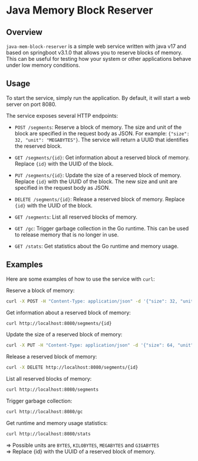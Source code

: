 # Java Memory Block Reserver

## Overview

`java-mem-block-reserver` is a simple web service written with java v17 and based on springboot  v3.1.0 that allows you to reserve blocks of memory. This can be useful for testing how your system or other applications behave under low memory conditions.

## Usage

To start the service, simply run the application. By default, it will start a web server on port 8080.

The service exposes several HTTP endpoints:

- `POST /segments`: Reserve a block of memory. The size and unit of the block are specified in the request body as JSON. For example: `{"size": 32, "unit": "MEGABYTES"}`. The service will return a UUID that identifies the reserved block.

- `GET /segments/{id}`: Get information about a reserved block of memory. Replace `{id}` with the UUID of the block.

- `PUT /segments/{id}`: Update the size of a reserved block of memory. Replace `{id}` with the UUID of the block. The new size and unit are specified in the request body as JSON.

- `DELETE /segments/{id}`: Release a reserved block of memory. Replace `{id}` with the UUID of the block.

- `GET /segments`: List all reserved blocks of memory.

- `GET /gc`: Trigger garbage collection in the Go runtime. This can be used to release memory that is no longer in use.

- `GET /stats`: Get statistics about the Go runtime and memory usage.

## Examples

Here are some examples of how to use the service with `curl`:

Reserve a block of memory:

```bash
curl -X POST -H "Content-Type: application/json" -d '{"size": 32, "unit": "MEGABYTES"}' http://localhost:8080/segments
```

Get information about a reserved block of memory:
```bash
curl http://localhost:8080/segments/{id}
```

Update the size of a reserved block of memory:
```bash
curl -X PUT -H "Content-Type: application/json" -d '{"size": 64, "unit": "MEGABYTES"}' http://localhost:8080/segments/{id}
```

Release a reserved block of memory:
```bash
curl -X DELETE http://localhost:8080/segments/{id}
```

List all reserved blocks of memory:
```bash
curl http://localhost:8080/segments
```

Trigger garbage collection:
```bash
curl http://localhost:8080/gc
```

Get runtime and memory usage statistics:
```bash
curl http://localhost:8080/stats
```

=> Possible units are `BYTES`, `KILOBYTES`, `MEGABYTES` and `GIGABYTES`  
=> Replace {id} with the UUID of a reserved block of memory.  



